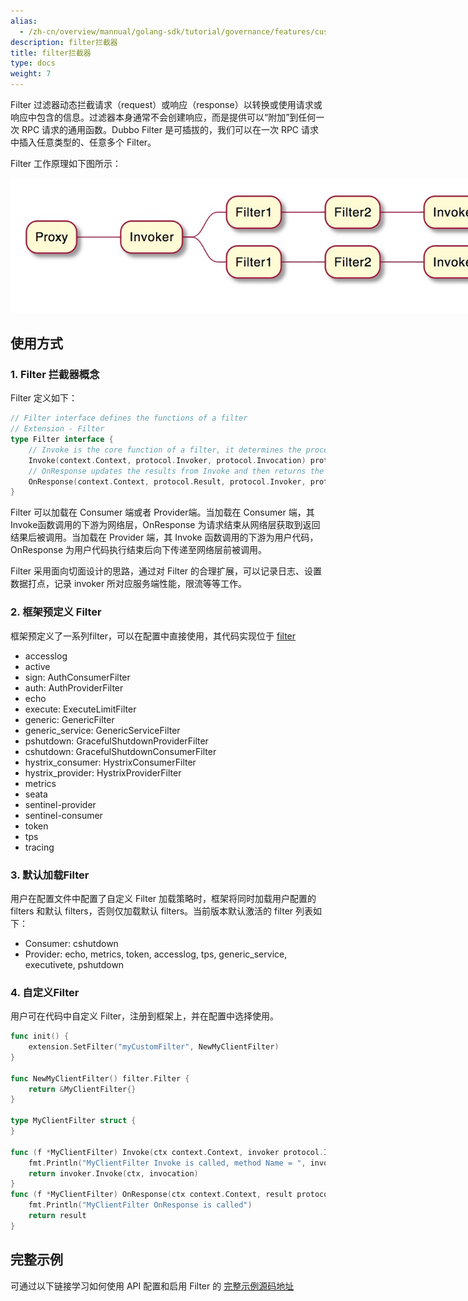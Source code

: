 ```yaml
---
alias:
  - /zh-cn/overview/mannual/golang-sdk/tutorial/governance/features/custom-filter/
description: filter拦截器
title: filter拦截器
type: docs
weight: 7
---
```


Filter 过滤器动态拦截请求（request）或响应（response）以转换或使用请求或响应中包含的信息。过滤器本身通常不会创建响应，而是提供可以“附加”到任何一次 RPC 请求的通用函数。Dubbo Filter 是可插拔的，我们可以在一次 RPC 请求中插入任意类型的、任意多个 Filter。

Filter 工作原理如下图所示：

<img style="max-width:800px;height:auto;" src="/imgs/v3/tasks/framework/filter.png"/>


## 使用方式
### 1. Filter 拦截器概念

Filter 定义如下：

```go
// Filter interface defines the functions of a filter
// Extension - Filter
type Filter interface {
	// Invoke is the core function of a filter, it determines the process of the filter
	Invoke(context.Context, protocol.Invoker, protocol.Invocation) protocol.Result
	// OnResponse updates the results from Invoke and then returns the modified results.
	OnResponse(context.Context, protocol.Result, protocol.Invoker, protocol.Invocation) protocol.Result
}
```

Filter 可以加载在 Consumer 端或者 Provider端。当加载在 Consumer 端，其Invoke函数调用的下游为网络层，OnResponse 为请求结束从网络层获取到返回结果后被调用。当加载在 Provider 端，其 Invoke 函数调用的下游为用户代码，OnResponse 为用户代码执行结束后向下传递至网络层前被调用。

Filter 采用面向切面设计的思路，通过对 Filter 的合理扩展，可以记录日志、设置数据打点，记录 invoker 所对应服务端性能，限流等等工作。

### 2. 框架预定义 Filter

框架预定义了一系列filter，可以在配置中直接使用，其代码实现位于 [filter](https://github.com/apache/dubbo-go/tree/main/filter)

- accesslog
- active
- sign: AuthConsumerFilter
- auth: AuthProviderFilter
- echo
- execute: ExecuteLimitFilter
- generic: GenericFilter
- generic_service: GenericServiceFilter
- pshutdown: GracefulShutdownProviderFilter
- cshutdown: GracefulShutdownConsumerFilter
- hystrix_consumer: HystrixConsumerFilter
- hystrix_provider: HystrixProviderFilter
- metrics
- seata
- sentinel-provider
- sentinel-consumer
- token
- tps
- tracing

### 3. 默认加载Filter

用户在配置文件中配置了自定义 Filter 加载策略时，框架将同时加载用户配置的 filters 和默认 filters，否则仅加载默认 filters。当前版本默认激活的 filter 列表如下：

- Consumer: cshutdown
- Provider: echo, metrics, token, accesslog, tps, generic_service, executivete, pshutdown

### 4. 自定义Filter

用户可在代码中自定义 Filter，注册到框架上，并在配置中选择使用。

```go
func init() {
	extension.SetFilter("myCustomFilter", NewMyClientFilter)
}

func NewMyClientFilter() filter.Filter {
	return &MyClientFilter{}
}

type MyClientFilter struct {
}

func (f *MyClientFilter) Invoke(ctx context.Context, invoker protocol.Invoker, invocation protocol.Invocation) protocol.Result {
	fmt.Println("MyClientFilter Invoke is called, method Name = ", invocation.MethodName())
	return invoker.Invoke(ctx, invocation)
}
func (f *MyClientFilter) OnResponse(ctx context.Context, result protocol.Result, invoker protocol.Invoker, protocol protocol.Invocation) protocol.Result {
	fmt.Println("MyClientFilter OnResponse is called")
	return result
}
```

## 完整示例
可通过以下链接学习如何使用 API 配置和启用 Filter 的 <a href="https://github.com/apache/dubbo-go-samples/tree/main/filter" target="_blank">完整示例源码地址</a>


